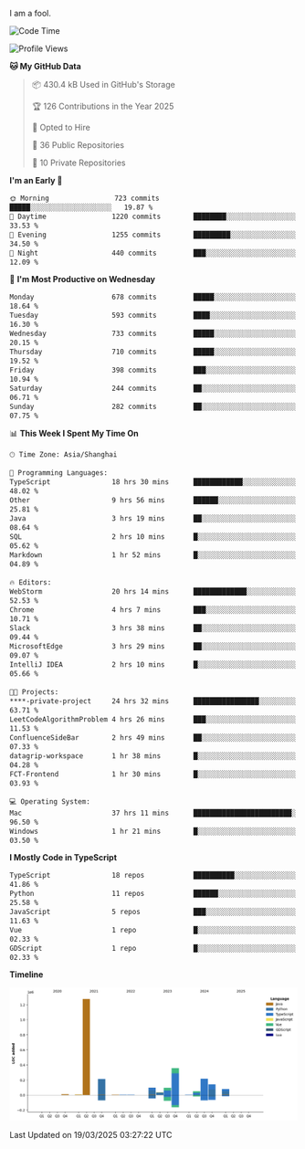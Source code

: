 I am a fool.

<!--START_SECTION:waka-->
![Code Time](http://img.shields.io/badge/Code%20Time-2%2C746%20hrs%2022%20mins-blue)

![Profile Views](http://img.shields.io/badge/Profile%20Views-7-blue)

**🐱 My GitHub Data** 

> 📦 430.4 kB Used in GitHub's Storage 
 > 
> 🏆 126 Contributions in the Year 2025
 > 
> 💼 Opted to Hire
 > 
> 📜 36 Public Repositories 
 > 
> 🔑 10 Private Repositories 
 > 
**I'm an Early 🐤** 

```text
🌞 Morning                723 commits         █████░░░░░░░░░░░░░░░░░░░░   19.87 % 
🌆 Daytime                1220 commits        ████████░░░░░░░░░░░░░░░░░   33.53 % 
🌃 Evening                1255 commits        █████████░░░░░░░░░░░░░░░░   34.50 % 
🌙 Night                  440 commits         ███░░░░░░░░░░░░░░░░░░░░░░   12.09 % 
```
📅 **I'm Most Productive on Wednesday** 

```text
Monday                   678 commits         █████░░░░░░░░░░░░░░░░░░░░   18.64 % 
Tuesday                  593 commits         ████░░░░░░░░░░░░░░░░░░░░░   16.30 % 
Wednesday                733 commits         █████░░░░░░░░░░░░░░░░░░░░   20.15 % 
Thursday                 710 commits         █████░░░░░░░░░░░░░░░░░░░░   19.52 % 
Friday                   398 commits         ███░░░░░░░░░░░░░░░░░░░░░░   10.94 % 
Saturday                 244 commits         ██░░░░░░░░░░░░░░░░░░░░░░░   06.71 % 
Sunday                   282 commits         ██░░░░░░░░░░░░░░░░░░░░░░░   07.75 % 
```


📊 **This Week I Spent My Time On** 

```text
🕑︎ Time Zone: Asia/Shanghai

💬 Programming Languages: 
TypeScript               18 hrs 30 mins      ████████████░░░░░░░░░░░░░   48.02 % 
Other                    9 hrs 56 mins       ██████░░░░░░░░░░░░░░░░░░░   25.81 % 
Java                     3 hrs 19 mins       ██░░░░░░░░░░░░░░░░░░░░░░░   08.64 % 
SQL                      2 hrs 10 mins       █░░░░░░░░░░░░░░░░░░░░░░░░   05.62 % 
Markdown                 1 hr 52 mins        █░░░░░░░░░░░░░░░░░░░░░░░░   04.89 % 

🔥 Editors: 
WebStorm                 20 hrs 14 mins      █████████████░░░░░░░░░░░░   52.53 % 
Chrome                   4 hrs 7 mins        ███░░░░░░░░░░░░░░░░░░░░░░   10.71 % 
Slack                    3 hrs 38 mins       ██░░░░░░░░░░░░░░░░░░░░░░░   09.44 % 
MicrosoftEdge            3 hrs 29 mins       ██░░░░░░░░░░░░░░░░░░░░░░░   09.07 % 
IntelliJ IDEA            2 hrs 10 mins       █░░░░░░░░░░░░░░░░░░░░░░░░   05.66 % 

🐱‍💻 Projects: 
****-private-project     24 hrs 32 mins      ████████████████░░░░░░░░░   63.71 % 
LeetCodeAlgorithmProblem 4 hrs 26 mins       ███░░░░░░░░░░░░░░░░░░░░░░   11.53 % 
ConfluenceSideBar        2 hrs 49 mins       ██░░░░░░░░░░░░░░░░░░░░░░░   07.33 % 
datagrip-workspace       1 hr 38 mins        █░░░░░░░░░░░░░░░░░░░░░░░░   04.28 % 
FCT-Frontend             1 hr 30 mins        █░░░░░░░░░░░░░░░░░░░░░░░░   03.93 % 

💻 Operating System: 
Mac                      37 hrs 11 mins      ████████████████████████░   96.50 % 
Windows                  1 hr 21 mins        █░░░░░░░░░░░░░░░░░░░░░░░░   03.50 % 
```

**I Mostly Code in TypeScript** 

```text
TypeScript               18 repos            ██████████░░░░░░░░░░░░░░░   41.86 % 
Python                   11 repos            ██████░░░░░░░░░░░░░░░░░░░   25.58 % 
JavaScript               5 repos             ███░░░░░░░░░░░░░░░░░░░░░░   11.63 % 
Vue                      1 repo              █░░░░░░░░░░░░░░░░░░░░░░░░   02.33 % 
GDScript                 1 repo              █░░░░░░░░░░░░░░░░░░░░░░░░   02.33 % 
```



**Timeline**

![Lines of Code chart](https://raw.githubusercontent.com/VeejaLiu/VeejaLiu/master/assets/bar_graph.png)


 Last Updated on 19/03/2025 03:27:22 UTC
<!--END_SECTION:waka-->
